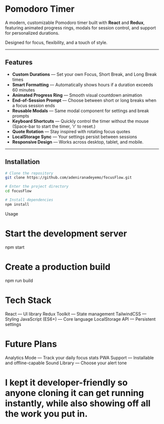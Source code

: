 # Pomodoro Timer

A modern, customizable Pomodoro timer built with **React** and **Redux**,
featuring animated progress rings, modals for session control, and support for
personalized durations.

Designed for focus, flexibility, and a touch of style.

---

## Features

- **Custom Durations** — Set your own Focus, Short Break, and Long Break times
- **Smart Formatting** — Automatically shows hours if a duration exceeds 60
  minutes
- **Animated Progress Ring** — Smooth visual countdown animation
- **End-of-Session Prompt** — Choose between short or long breaks when a focus
  session ends
- **Reusable Modals** — Same modal component for settings and break prompts
- **Keyboard Shortcuts** — Quickly control the timer without the mouse
  (Space-bar to start the timer, 'r' to reset.)
- **Quote Rotation** — Stay inspired with rotating focus quotes
- **LocalStorage Sync** — Your settings persist between sessions
- **Responsive Design** — Works across desktop, tablet, and mobile.

---

## Installation

```bash
# Clone the repository
git clone https://github.com/adeniranadeyemo/focusFlow.git

# Enter the project directory
cd focusFlow

# Install dependencies
npm install
```
Usage
# Start the development server
npm start

# Create a production build
npm run build

# Tech Stack
React — UI library
Redux Toolkit — State management
TailwindCSS — Styling
JavaScript (ES6+) — Core language
LocalStorage API — Persistent settings

# Future Plans
Analytics Mode — Track your daily focus stats
PWA Support — Installable and offline-capable
Sound Library — Choose your alert tone

# I kept it **developer-friendly** so anyone cloning it can get running instantly, while also showing off all the work you put in.  